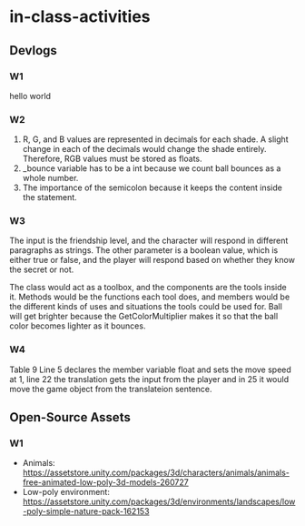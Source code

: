 # in-class-activities
## Devlogs
### W1
hello world

### W2
1. R, G, and B values are represented in decimals for each shade. A slight change in each of the decimals would change the shade entirely. Therefore, RGB values must be stored as floats.
2. _bounce variable has to be a int because we count ball bounces as a whole number.
3. The importance of the semicolon because it keeps the content inside the statement. 

### W3
The input is the friendship level, and the character will respond in different paragraphs as strings. The other parameter is a boolean value, which is either true or false, and the player will respond based on whether they know the secret or not.

The class would act as a toolbox, and the components are the tools inside it. Methods would be the functions each tool does, and members would be the different kinds of uses and situations the tools could be used for. 
Ball will get brighter because the GetColorMultiplier makes it so that the ball color becomes lighter as it bounces. 

### W4
Table 9
Line 5  declares the member variable float and sets the move speed at 1, line 22 the translation gets the input from the player and in 25 it would move the game object from the translateion sentence. 


## Open-Source Assets
### W1
- Animals: https://assetstore.unity.com/packages/3d/characters/animals/animals-free-animated-low-poly-3d-models-260727 
- Low-poly environment: https://assetstore.unity.com/packages/3d/environments/landscapes/low-poly-simple-nature-pack-162153 
